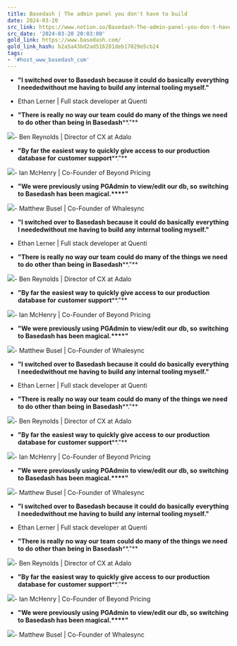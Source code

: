 ```yaml
---
title: Basedash | The admin panel you don't have to build
date: 2024-03-20
src_link: https://www.notion.so/Basedash-The-admin-panel-you-don-t-have-to-build-9fcd967d8ff644368695eb5913af28fe
src_date: '2024-03-20 20:03:00'
gold_link: https://www.basedash.com/
gold_link_hash: b2a5a43bd2ad516281deb17029e5cb24
tags:
- '#host_www_basedash_com'
---
```


* **"I switched over to Basedash because it could do basically** **everything I needed****without me having to build any internal tooling myself.****"**

- Ethan Lerner | Full stack developer at Quenti
* **"There is really** **no way our team** **could do many of the things we need to do** **other than being in Basedash****."**

![](https://framerusercontent.com/images/SVGJKTSvIyjwkc58rNSThd08CI.webp)- Ben Reynolds | Director of CX at Adalo
* **"By far the** **easiest way** **to quickly give access to our production database for** **customer support****."**

![](https://framerusercontent.com/images/X7yiTjo4dswSHSWxJwUJbGPXU20.webp)- Ian McHenry | Co-Founder of Beyond Pricing
* **"We were previously using** **PGAdmin** **to view/edit our db, so** **switching to Basedash has been magical.****"**

![](https://framerusercontent.com/images/hwttM38cGXLqMpKi1M4YrVaGlGk.webp)- Matthew Busel | Co-Founder of Whalesync
* **"I switched over to Basedash because it could do basically** **everything I needed****without me having to build any internal tooling myself.****"**

- Ethan Lerner | Full stack developer at Quenti
* **"There is really** **no way our team** **could do many of the things we need to do** **other than being in Basedash****."**

![](https://framerusercontent.com/images/SVGJKTSvIyjwkc58rNSThd08CI.webp)- Ben Reynolds | Director of CX at Adalo
* **"By far the** **easiest way** **to quickly give access to our production database for** **customer support****."**

![](https://framerusercontent.com/images/X7yiTjo4dswSHSWxJwUJbGPXU20.webp)- Ian McHenry | Co-Founder of Beyond Pricing
* **"We were previously using** **PGAdmin** **to view/edit our db, so** **switching to Basedash has been magical.****"**

![](https://framerusercontent.com/images/hwttM38cGXLqMpKi1M4YrVaGlGk.webp)- Matthew Busel | Co-Founder of Whalesync
* **"I switched over to Basedash because it could do basically** **everything I needed****without me having to build any internal tooling myself.****"**

- Ethan Lerner | Full stack developer at Quenti
* **"There is really** **no way our team** **could do many of the things we need to do** **other than being in Basedash****."**

![](https://framerusercontent.com/images/SVGJKTSvIyjwkc58rNSThd08CI.webp)- Ben Reynolds | Director of CX at Adalo
* **"By far the** **easiest way** **to quickly give access to our production database for** **customer support****."**

![](https://framerusercontent.com/images/X7yiTjo4dswSHSWxJwUJbGPXU20.webp)- Ian McHenry | Co-Founder of Beyond Pricing
* **"We were previously using** **PGAdmin** **to view/edit our db, so** **switching to Basedash has been magical.****"**

![](https://framerusercontent.com/images/hwttM38cGXLqMpKi1M4YrVaGlGk.webp)- Matthew Busel | Co-Founder of Whalesync
* **"I switched over to Basedash because it could do basically** **everything I needed****without me having to build any internal tooling myself.****"**

- Ethan Lerner | Full stack developer at Quenti
* **"There is really** **no way our team** **could do many of the things we need to do** **other than being in Basedash****."**

![](https://framerusercontent.com/images/SVGJKTSvIyjwkc58rNSThd08CI.webp)- Ben Reynolds | Director of CX at Adalo
* **"By far the** **easiest way** **to quickly give access to our production database for** **customer support****."**

![](https://framerusercontent.com/images/X7yiTjo4dswSHSWxJwUJbGPXU20.webp)- Ian McHenry | Co-Founder of Beyond Pricing
* **"We were previously using** **PGAdmin** **to view/edit our db, so** **switching to Basedash has been magical.****"**

![](https://framerusercontent.com/images/hwttM38cGXLqMpKi1M4YrVaGlGk.webp)- Matthew Busel | Co-Founder of Whalesync